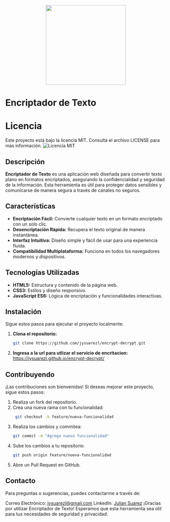 
<p align="center">
   <img src="https://github.com/user-attachments/assets/caeb1ef1-8b6a-435c-9ed1-f45b61f49d39"width="250" height="250"> 
</p>


# Encriptador de Texto

# Licencia

Este proyecto está bajo la licencia MIT. Consulta el archivo LICENSE para más información.
![Licencia MIT](https://img.shields.io/badge/Licencia-MIT-blue.svg)

## Descripción

**Encriptador de Texto** es una aplicación web diseñada para convertir texto plano en formatos encriptados, asegurando la confidencialidad y seguridad de la información. Esta herramienta es útil para proteger datos sensibles y comunicarse de manera segura a través de canales no seguros.

## Características

- **Encriptación Fácil:** Convierte cualquier texto en un formato encriptado con un solo clic.
- **Desencriptación Rápida:** Recupera el texto original de manera instantánea.
- **Interfaz Intuitiva:** Diseño simple y fácil de usar para una experiencia fluida.
- **Compatibilidad Multiplataforma:** Funciona en todos los navegadores modernos y dispositivos.

## Tecnologías Utilizadas

- **HTML5:** Estructura y contenido de la página web.
- **CSS3:** Estilos y diseño responsivo.
- **JavaScript ES6:** Lógica de encriptación y funcionalidades interactivas.

## Instalación

Sigue estos pasos para ejecutar el proyecto localmente:

1. **Clona el repositorio:**
   ```bash
   git clone https://github.com/jysuarezl/encrypt-decrypt.git

2. **Ingresa a la url para utlizar el servicio de encritacion:**
   https://jysuarezl.github.io/encrypt-decrypt/


## Contribuyendo
¡Las contribuciones son bienvenidas! Si deseas mejorar este proyecto, sigue estos pasos:

1. Realiza un fork del repositorio.
2. Crea una nueva rama con tu funcionalidad:
   ```bash
    git checkout -b feature/nueva-funcionalidad

3. Realiza los cambios y commitea:
    ```bash
    git commit -m "Agrega nueva funcionalidad"
    
4. Sube los cambios a tu repositorio:
   ```bash
   git push origin feature/nueva-funcionalidad

6. Abre un Pull Request en GitHub.

## Contacto
Para preguntas o sugerencias, puedes contactarme a través de:

Correo Electrónico: jysuarezl@gmail.com
LinkedIn: [Julian Suarez](https://www.linkedin.com/in/julian-suarez-londo%C3%B1o-b517a4158/)
¡Gracias por utilizar Encriptador de Texto! Esperamos que esta herramienta sea útil para tus necesidades de seguridad y privacidad.  
